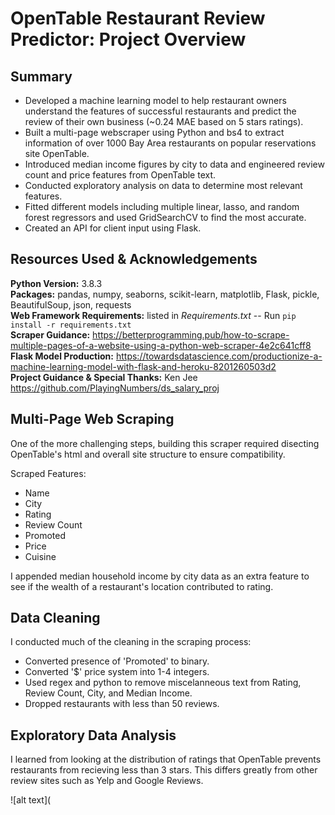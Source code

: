 # OpenTable Restaurant Review Predictor: Project Overview

## Summary
* Developed a machine learning model to help restaurant owners understand the features of successful restaurants and predict the review of their own business (~0.24 MAE based on 5 stars ratings).
* Built a multi-page webscraper using Python and bs4 to extract information of over 1000 Bay Area restaurants on popular reservations site OpenTable.
* Introduced median income figures by city to data and engineered review count and price features from OpenTable text.
* Conducted exploratory analysis on data to determine most relevant features.
* Fitted different models including multiple linear, lasso, and random forest regressors and used GridSearchCV to find the most accurate.
* Created an API for client input using Flask.

## Resources Used & Acknowledgements
**Python Version:** 3.8.3  
**Packages:** pandas, numpy, seaborns, scikit-learn, matplotlib, Flask, pickle, BeautifulSoup, json, requests   
**Web Framework Requirements:** listed in *Requirements.txt* -- Run `pip install -r requirements.txt`  
**Scraper Guidance:** https://betterprogramming.pub/how-to-scrape-multiple-pages-of-a-website-using-a-python-web-scraper-4e2c641cff8  
**Flask Model Production:** https://towardsdatascience.com/productionize-a-machine-learning-model-with-flask-and-heroku-8201260503d2  
**Project Guidance & Special Thanks:** Ken Jee https://github.com/PlayingNumbers/ds_salary_proj

## Multi-Page Web Scraping
One of the more challenging steps, building this scraper required disecting OpenTable's html and overall site structure to ensure compatibility.

Scraped Features:
* Name
* City
* Rating
* Review Count
* Promoted
* Price
* Cuisine

I appended median household income by city data as an extra feature to see if the wealth of a restaurant's location contributed to rating.

## Data Cleaning
I conducted much of the cleaning in the scraping process:  
* Converted presence of 'Promoted' to binary.  
* Converted '$' price system into 1-4 integers.
* Used regex and python to remove miscelanneous text from Rating, Review Count, City, and Median Income.
* Dropped restaurants with less than 50 reviews.

## Exploratory Data Analysis
I learned from looking at the distribution of ratings that OpenTable prevents restaurants from recieving less than 3 stars. This differs greatly from other review sites such as Yelp and Google Reviews.

![alt text](
